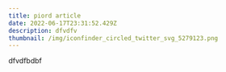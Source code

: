```yaml
---
title: piord article
date: 2022-06-17T23:31:52.429Z
description: dfvdfv
thumbnail: /img/iconfinder_circled_twitter_svg_5279123.png
---
```

dfvdfbdbf